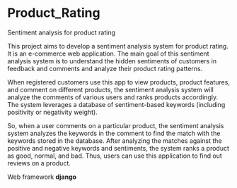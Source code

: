 # Product_Rating
Sentiment analysis for product rating

This project aims to develop a sentiment analysis system for product rating. It is an e-commerce web application. The main goal of this sentiment analysis system is to understand the hidden sentiments of customers in feedback and comments and analyze their product rating patterns. 

When registered customers use this app to view products, product features, and comment on different products, the sentiment analysis system will analyze the comments of various users and ranks products accordingly. The system leverages a database of sentiment-based keywords (including positivity or negativity weight).

So, when a user comments on a particular product, the sentiment analysis system analyzes the keywords in the comment to find the match with the keywords stored in the database. After analyzing the matches against the positive and negative keywords and sentiments, the system ranks a product as good, normal, and bad. Thus, users can use this application to find out reviews on a product.

Web framework **django**

